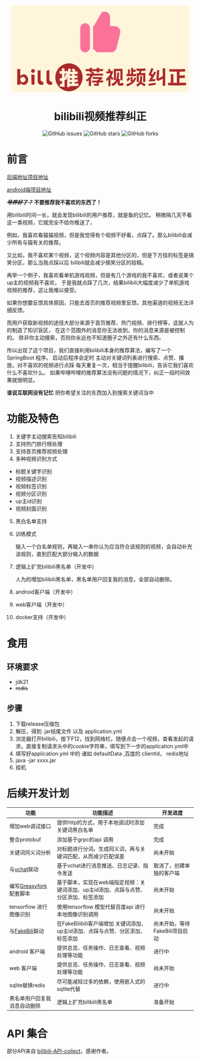 

<p align="center">
    <img src="./assets/img/logo.png" width="480" height="235">
</p>
<h1 align="center">bilibili视频推荐纠正</h1>
<p align="center">
    <a href="https://github.com/cctyl/BiliRecommBehaviorCorrection/issues" style="text-decoration:none">
        <img src="https://img.shields.io/github/issues/cctyl/BiliRecommBehaviorCorrection.svg" alt="GitHub issues"/>
    </a>
    <a href="https://github.com/cctyl/BiliRecommBehaviorCorrection/stargazers" style="text-decoration:none" >
        <img src="https://img.shields.io/github/stars/cctyl/BiliRecommBehaviorCorrection.svg" alt="GitHub stars"/>
    </a>
    <a href="https://github.com/cctyl/BiliRecommBehaviorCorrection/network" style="text-decoration:none" >
        <img src="https://img.shields.io/github/forks/cctyl/BiliRecommBehaviorCorrection.svg" alt="GitHub forks"/>
    </a>
</p>

# 前言

[后端地址项目地址](https://github.com/cctyl/BiliRecommBehaviorCorrection)

[android端项目地址](https://github.com/cctyl/BiliRecommBehaviorCorrectionAndroid)

***~~号养好了？~~* 不要推荐我不喜欢的东西了！**

用bilibili时间一长，就会发现bilibili的用户推荐，就是鱼的记忆。
稍微隔几天不看这一类视频，它就完全不给你推送了，

例如，我喜欢看猫猫视频，但是我觉得有个视频不好看，点踩了。那么bilibili会减少所有与猫有关的推荐。

又比如，我不喜欢某个视频，这个视频内容是其他分区的，但是下方挂的标签是搞笑分区，那么当我点踩以后
bilibili就会减少搞笑分区的投稿。

再举一个例子，我喜欢看单机游戏视频，但是有几个游戏的我不喜欢，或者说某个up主的视频我不喜欢，
于是我就点踩了几次，结果bilibili大幅度减少了单机游戏视频的推荐，这让我难以接受。

如果你想要反馈具体原因，只能去首页的推荐视频里反馈。其他渠道的视频无法详细反馈。

而用户获取新视频的途径大部分来源于首页推荐、热门视频、排行榜等，这就人为的制造了知识盲区，
在这个范围外的消息你无法收到，你的消息来源是被控制的。
除非你主动搜索，否则你永远也不知道圈子之外还有什么东西。

所以出现了这个项目，我们直接利用bilibili本身的推荐算法，编写了一个SpringBoot 程序。
启动后程序会定时 主动对关键词列表进行搜索、点赞、播放。对不喜欢的视频进行点踩
每天重复一次，相当于提醒bilibili，告诉它我们喜欢什么不喜欢什么。
如果哔哩哔哩的推荐算法没有问题的情况下，纠正一段时间效果就很明显。


**谁说互联网没有记忆**
把你希望关注的东西加入到搜索关键词当中
# 功能及特色
1. 关键字主动搜索告知bilibili
2. 支持热门排行榜处理
3. 支持首页推荐视频处理
4. 多种视频识别方式
- 标题关键字识别
- 视频描述识别
- 视频标签识别
- 视频分区识别
- up主id识别
- 视频封面识别
5. 黑白名单支持
6. 训练模式

    输入一个白名单规则，再输入一串你认为应当符合该规则的视频，会自动补充该规则，直到匹配大部分输入的数据
7. 逻辑上扩充bilibili黑名单（开发中）
   
   人为的增加bilibili黑名单，黑名单用户回复我的消息，全部自动删除。

8. android客户端（开发中）
9. web客户端（开发中）
10. docker支持（开发中）
    
# 食用
## 环境要求
- jdk21
- ~~redis~~

## 步骤
1. 下载release压缩包
2. 解压，得到 .jar结尾文件 以及 application.yml
3. 浏览器打开bilibili，按下F12，找到网络栏。随便点击一个视频，查看发起的请求。直接复制请求头中的cookie字符串，填写到下一步的application.yml中
4. 填写好application.yml 中的 诸如 defaultData ,百度的 clientId， redis地址
5. java -jar xxxx.jar
6. 挂机

# 后续开发计划
功能    | 功能描述                                             |  开发进度 
-------- |--------------------------------------------------| -----
增加web调试接口 | 提供http的方式，用于本地调试时添加关键词黑白名单                       | 完成
整合protobuf | 添加基于grpc的api 调用                                  | 完成
关键词同义词分析 | 对标题进行分词，生成同义词，再与关键词匹配，从而减少匹配误差                   | 尚未开始
 与[vchat](https://github.com/cctyl/v_chat)联动 | 基于vchat进行消息推送、日志记录、指令发送                          | 取消了，创建单独的客户端
编写[Greasyfork](https://greasyfork.org/zh-CN/users/416601-cctyl  ) 配套脚本| 基于脚本，实现在web端指定视频：关键词添加、up主id添加、点踩与点赞、分区添加、标签添加   | 尚未开始
tensorflow 进行图像识别  | 使用tensorflow 模型代替百度api 进行本地图像识别调用                | 尚未开始
与[FakeBili](https://github.com/cctyl/FakeBiliBili)联动 | 在FakeBilibili客户端增加 关键词添加、up主id添加、点踩与点赞、分区添加、标签添加 | 尚未开始，等待FakeBili项目启动
android 客户端 | 提供总览、任务操作、日志查看、视频处理等功能                           | 进行中
web 客户端 | 提供总览、任务操作、日志查看、视频处理等功能                           | 尚未开始
sqlite替换redis | 尽可能减轻过多的依赖，使用嵌入式的sqlite代替                        | 进行中
黑名单用户回复我消息自动删除 | 逻辑上扩充bilibili黑名单                                 | 准备开始
# API 集合
部分API来自 [bilibili-API-collect](https://github.com/SocialSisterYi/bilibili-API-collect/)，感谢作者。